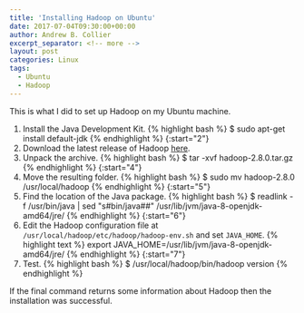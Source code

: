 ```yaml
---
title: 'Installing Hadoop on Ubuntu'
date: 2017-07-04T09:30:00+00:00
author: Andrew B. Collier
excerpt_separator: <!-- more -->
layout: post
categories: Linux
tags:
  - Ubuntu
  - Hadoop
---
```


This is what I did to set up Hadoop on my Ubuntu machine.

<!-- more -->

<!-- https://www.digitalocean.com/community/tutorials/how-to-install-hadoop-in-stand-alone-mode-on-ubuntu-16-04 -->

1. Install the Java Development Kit.
{% highlight bash %}
$ sudo apt-get install default-jdk
{% endhighlight %}
{:start="2"}
2. Download the latest release of Hadoop [here](http://hadoop.apache.org/releases.html).
3. Unpack the archive.
{% highlight bash %}
$ tar -xvf hadoop-2.8.0.tar.gz
{% endhighlight %}
{:start="4"}
4. Move the resulting folder.
{% highlight bash %}
$ sudo mv hadoop-2.8.0 /usr/local/hadoop
{% endhighlight %}
{:start="5"}
5. Find the location of the Java package.
{% highlight bash %}
$ readlink -f /usr/bin/java | sed "s#bin/java##"
/usr/lib/jvm/java-8-openjdk-amd64/jre/
{% endhighlight %}
{:start="6"}
6. Edit the Hadoop configuration file at `/usr/local/hadoop/etc/hadoop/hadoop-env.sh` and set `JAVA_HOME`.
{% highlight text %}
export JAVA_HOME=/usr/lib/jvm/java-8-openjdk-amd64/jre/
{% endhighlight %}
{:start="7"}
7. Test.
{% highlight bash %}
$ /usr/local/hadoop/bin/hadoop version
{% endhighlight %}

If the final command returns some information about Hadoop then the installation was successful.